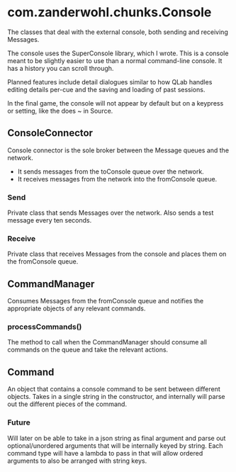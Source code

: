 # com.zanderwohl.chunks.Console
The classes that deal with the external console, both sending and receiving Messages.

The console uses the SuperConsole library, which I wrote. This is a console meant to be slightly easier to use than a
normal command-line console. It has a history you can scroll through.

Planned features include detail dialogues similar to how QLab handles editing details per-cue and the saving and
loading of past sessions.

In the final game, the console will not appear by default but on a keypress or setting, like the does ~ in Source.

## ConsoleConnector
 Console connector is the sole broker between the Message queues and the network.
 * It sends messages from the toConsole queue over the network.
 * It receives messages from the network into the fromConsole queue.

### Send
Private class that sends Messages over the network. Also sends a test message every ten seconds.

### Receive
Private class that receives Messages from the console and places them on the fromConsole queue.

## CommandManager
Consumes Messages from the fromConsole queue and notifies the appropriate objects of any relevant commands.

### processCommands()
The method to call when the CommandManager should consume all commands on the queue and take the relevant actions.

## Command
An object that contains a console command to be sent between different objects. Takes in a single string in the
constructor, and internally will parse out the different pieces of the command.

### Future
Will later on be able to take in a json string as final argument and parse out optional/unordered arguments that will be
internally keyed by string. Each command type will have a lambda to pass in that will allow ordered arguments to also
be arranged with string keys.
